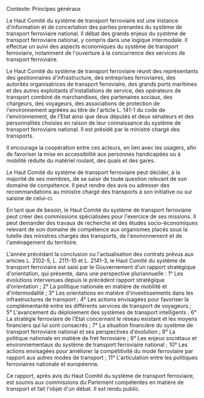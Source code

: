 Contexte: Principes généraux

Le Haut Comité du système de transport ferroviaire est une instance d'information et de concertation des parties prenantes du système de transport ferroviaire national. Il débat des grands enjeux du système de transport ferroviaire national, y compris dans une logique intermodale. Il effectue un suivi des aspects économiques du système de transport ferroviaire, notamment de l'ouverture à la concurrence des services de transport ferroviaire.

Le Haut Comité du système de transport ferroviaire réunit des représentants des gestionnaires d'infrastructure, des entreprises ferroviaires, des autorités organisatrices de transport ferroviaire, des grands ports maritimes et des autres exploitants d'installations de service, des opérateurs de transport combiné de marchandises, des partenaires sociaux, des chargeurs, des voyageurs, des associations de protection de l'environnement agréées au titre de l'article L. 141-1 du code de l'environnement, de l'Etat ainsi que deux députés et deux sénateurs et des personnalités choisies en raison de leur connaissance du système de transport ferroviaire national. Il est présidé par le ministre chargé des transports.

Il encourage la coopération entre ces acteurs, en lien avec les usagers, afin de favoriser la mise en accessibilité aux personnes handicapées ou à mobilité réduite du matériel roulant, des quais et des gares.

Le Haut Comité du système de transport ferroviaire peut décider, à la majorité de ses membres, de se saisir de toute question relevant de son domaine de compétence. Il peut rendre des avis ou adresser des recommandations au ministre chargé des transports à son initiative ou sur saisine de celui-ci.

En tant que de besoin, le Haut Comité du système de transport ferroviaire peut créer des commissions spécialisées pour l'exercice de ses missions. Il peut demander des travaux de recherche et des études socio-économiques relevant de son domaine de compétence aux organismes placés sous la tutelle des ministres chargés des transports, de l'environnement et de l'aménagement du territoire.

L'année précédant la conclusion ou l'actualisation des contrats prévus aux articles L. 2102-5, L. 2111-10 et L. 2141-3, le Haut Comité du système de transport ferroviaire est saisi par le Gouvernement d'un rapport stratégique d'orientation, qui présente, dans une perspective pluriannuelle : 1° Les évolutions intervenues depuis le précédent rapport stratégique d'orientation ; 2° La politique nationale en matière de mobilité et d'intermodalité ; 3° Les orientations en matière d'investissements dans les infrastructures de transport ; 4° Les actions envisagées pour favoriser la complémentarité entre les différents services de transport de voyageurs ; 5° L'avancement du déploiement des systèmes de transport intelligents ; 6° La stratégie ferroviaire de l'Etat concernant le réseau existant et les moyens financiers qui lui sont consacrés ; 7° La situation financière du système de transport ferroviaire national et ses perspectives d'évolution ; 8° La politique nationale en matière de fret ferroviaire ; 9° Les enjeux sociétaux et environnementaux du système de transport ferroviaire national ; 10° Les actions envisagées pour améliorer la compétitivité du mode ferroviaire par rapport aux autres modes de transport ; 11° L'articulation entre les politiques ferroviaires nationale et européenne.

Ce rapport, après avis du Haut Comité du système de transport ferroviaire, est soumis aux commissions du Parlement compétentes en matière de transport et fait l'objet d'un débat. Il est rendu public.